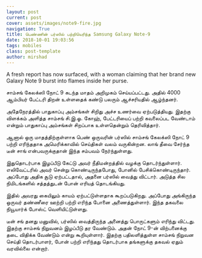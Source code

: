 ```yaml
---
layout: post
current: post
cover: assets/images/note9-fire.jpg
navigation: True
title: பெண்ணின் பர்ஸில் பற்றியெரிந்த Samsung Galaxy Note-9
date: 2018-10-01 19:03:56
tags: mobiles
class: post-template
author: mirshad
---
```

A fresh report has now surfaced, with a woman claiming that her brand new Galaxy Note 9 burst into flames inside her purse.

சாம்சங் கேலக்ஸி நோட் 9 கடந்த மாதம் அறிமுகம் செய்யப்பட்டது. அதில் 4000 ஆம்பியர் பேட்டரி திறன் உள்ளதைக் கண்டு பலரும் ஆச்சரியதில் ஆழ்ந்தனர்.

அதேநேரத்தில் பாதுகாப்பு அம்சங்கள் சிறிது அச்ச உணர்வை ஏற்படுத்தியது. இதற்கு விளக்கம் அளித்த சாம்சங் சி.இ.ஓ. கோஹ், பேட்டரியைப் பற்றி கவலைப்பட வேண்டாம் என்றும் பாதுகாப்பு அம்சங்கள் சிறப்பாக உள்ளதென்றும் தெரிவித்தார்.

ஆனால் ஒரு மாதத்திற்குள்ளாக பெண் ஒருவரின் பர்ஸில் சாம்சங் கேலக்ஸி நோட் 9 பற்றி எரிந்ததாக அமெரிக்காவில் செய்திகள் வலம் வருகின்றன. லாங் தீவை சேர்ந்த டீன் சாங் என்பவருக்குதான் இந்த சம்பவம் நேர்ந்துள்ளது.

இதுதொடர்பாக இழப்பீடு கேட்டு அவர் நீதிமன்றத்தில் வழக்கு தொடர்ந்துள்ளார். எலிவேட்டரில் அவர் சென்று கொண்டிருந்தபோது, போனில் பேசிக்கொண்டிருந்தார். அப்போது அதிக சூடு ஏற்பட்டதால், அதனை பர்ஸில் வைத்து விட்டார். அடுத்த சில நிமிடங்களில் சத்தத்துடன் போன் எரியத் தொடங்கியது.

இதில் அவரது கையிலும் காயம் ஏற்பட்டுள்ளதாக கூறப்படுகிறது. அப்போது அங்கிருந்த ஒருவர் தண்ணீரை ஊற்றி பற்றி எரிந்த போனை அணைத்துள்ளார். இந்த தகவலை நியூயார்க் போஸ்ட் வெளியிட்டுள்ளது.

டீன் சங் தனது மனுவில், பர்ஸில் வைத்திருந்த அனைத்து பொருட்களும் எரிந்து விட்டது. இதற்கு சாம்சங் நிறுவனம் இழப்பீடு தர வேண்டும். அதன் நோட் 9-ன் விற்பனைக்கு தடை விதிக்க வேண்டும் என்று கூறியுள்ளார். இதற்கு பதிலளித்துள்ள சாம்சங் நிறுவன செய்தி தொடர்பாளர், போன் பற்றி எரிந்தது தொடர்பாக தங்களுக்கு தகவல் ஏதும் வரவில்லை என்றார்.
